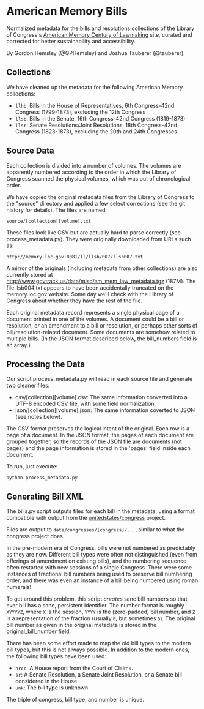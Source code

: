 American Memory Bills
=====================

Normalized metadata for the bills and resolutions collections of the Library of Congress's [American Memory Century of Lawmaking](http://memory.loc.gov/ammem/amlaw/lawhome.html) site, curated and corrected for better sustainability and accessibility.

By Gordon Hemsley (@GPHemsley) and Joshua Tauberer (@tauberer).

Collections
-----------

We have cleaned up the metadata for the following American Memory collections:

* `llhb`: Bills in the House of Representatives, 6th Congress-42nd Congress (1799-1873), excluding the 12th Congress
* `llsb`: Bills in the Senate, 16th Congress-42nd Congress (1819-1873)
* `llsr`: Senate Resolutions/Joint Resolutions, 18th Congress-42nd Congress (1823-1873), excluding the 20th and 24th Congresses

Source Data
-----------

Each collection is divided into a number of volumes. The volumes are apparently numbered according to the order
in which the Library of Congress scanned the physical volumes, which was out of chronological order.

We have copied the original metadata files from the Library of Congress to the "source" directory and applied a few select corrections (see the git history for details). The files are named:

	source/[collection][volume].txt

These files look like CSV but are actually hard to parse correctly (see process_metadata.py). They were originally downloaded from URLs such as:

	http://memory.loc.gov:8081/ll/llsb/007/llsb007.txt

A mirror of the originals (including metadata from other collections) are also currently stored at http://www.govtrack.us/data/misc/am_mem_law_metadata.tgz (187M). The file llsb004.txt appears to have been accidentally truncated on the memory.loc.gov website. Some day we'll check with the Library of Congress about whether they have the rest of the file.

Each original metadata record represents a single physical page of a document printed in one of the volumes. A document could be a bill or resolution, or an amendment to a bill or resolution, or perhaps other
sorts of bill/resolution-related document. Some documents are somehow related to multiple bills.
(In the JSON format described below, the bill_numbers field is an array.)

Processing the Data
-------------------

Our script process_metadata.py will read in each source file and generate two cleaner files:

* csv/[collection][volume].csv: The same information converted into a UTF-8 encoded CSV file, with some field normalization.
* json/[collection][volume].json: The same information coverted to JSON (see notes below).

The CSV format preserves the logical intent of the original. Each row is a page of a document. In the JSON format, the pages of each document are grouped together, so the records of the JSON file are documents (not pages) and the page information is stored in the 'pages' field inside each document.

To run, just execute:

	python process_metadata.py

Generating Bill XML
-------------------

The bills.py script outputs files for each bill in the metadata, using a format compatible with output from the [unitedstates/congress](https://github.com/unitedstates/congress) project.

Files are output to `data/congresses/[congress]/...`, similar to what the congress project does.

In the pre-modern era of Congress, bills were not numbered as predictably as they are now. Different bill types were often not distinguished (even from offerings of amendment on existing bills), and the numbering sequence often restarted with new sessions of a single Congress. There were some instances of fractional bill numbers being used to preserve bill numbering order, and there was even an instance of a bill being numbered using roman numerals!

To get around this problem, this script *creates* sane bill numbers so that ever bill has a sane, persistent identifier. The number format is roughly `XYYYYZ`, where `X` is the session, `YYYY` is the (zero-padded) bill number, and `Z` is a representation of the fraction (usually `0`, but sometimes `5`). The original bill number as given in the original metadata is stored in the original_bill_number field.

There has been some effort made to map the old bill types to the modern bill types, but this is not always possible. In addition to the modern ones, the following bill types have been used:

* `hrcc`: A House report from the Court of Claims.
* `sr`: A Senate Resolution, a Senate Joint Resolution, or a Senate bill considered in the House.
* `unk`: The bill type is unknown.

The triple of congress, bill type, and number is unique.

